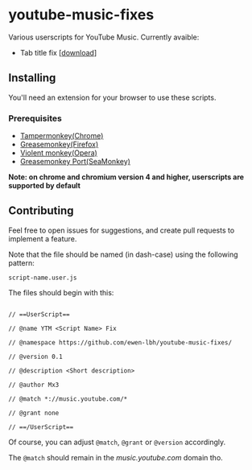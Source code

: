 # youtube-music-fixes
Various userscripts for YouTube Music. Currently avaible: 
- Tab title fix \[[download](https://github.com/ewen-lbh/youtube-music-fixes/raw/master/tab-title.user.js)\]

## Installing

You'll need an extension for your browser to use these scripts.
### Prerequisites
- [Tampermonkey(Chrome)](https://tampermonkey.net)
- [Greasemonkey(Firefox)](http://www.greasespot.net)
- [Violent monkey(Opera)](
   https://addons.opera.com/sk/extensions/details/violent-monkey/)
- [Greasemonkey Port(SeaMonkey)](https://sourceforge.net/projects/gmport/)

**Note: on chrome and chromium version 4 and higher, userscripts are supported by default**


## Contributing
Feel free to open issues for suggestions, and create pull requests to implement a feature.

Note that the file should be named (in dash-case) using the following pattern:

`script-name.user.js`

The files should begin with this:

```

// ==UserScript==

// @name YTM <Script Name> Fix

// @namespace https://github.com/ewen-lbh/youtube-music-fixes/

// @version 0.1

// @description <Short description>

// @author Mx3

// @match *://music.youtube.com/*

// @grant none

// ==/UserScript==

```

Of course, you can adjust `@match`, `@grant` or `@version` accordingly. 

The `@match` should remain in the *music.youtube.com* domain tho.

